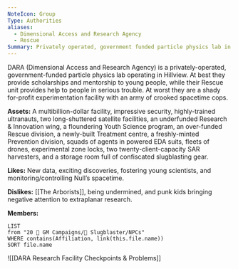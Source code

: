 ```yaml
---
NoteIcon: Group
Type: Authorities
aliases:
  - Dimensional Access and Research Agency
  - Rescue
Summary: Privately operated, government funded particle physics lab in [[Hillview]]. Crooked space-time cops.
---
```

DARA (Dimensional Access and Research Agency) is a privately-operated, government-funded particle physics lab operating in Hillview. At best they provide scholarships and mentorship to young people, while their Rescue unit provides help to people in serious trouble. At worst they are a shady for-profit experimentation facility with an army of crooked spacetime cops.

**Assets:**
A multibillion-dollar facility, impressive security, highly-trained ultranauts, two long-shuttered satellite
facilities, an underfunded Research & Innovation wing, a floundering Youth Science program, an over-funded
Rescue division, a newly-built Treatment centre, a freshly-minted Prevention division, squads of agents in powered EDA suits, fleets of drones, experimental zone locks, two twenty-client-capacity SAR harvesters, and a storage room full of confiscated slugblasting gear.

**Likes:**
New data, exciting discoveries, fostering young scientists, and monitoring/controlling Null’s spacetime.

**Dislikes:**
[[The Arborists]], being undermined, and punk kids bringing negative attention to extraplanar research.

**Members:**
```dataview
LIST
from "20 🌟 GM Campaigns/🐌 Slugblaster/NPCs"
WHERE contains(Affiliation, link(this.file.name))
SORT file.name
```

![[DARA Research Facility Checkpoints & Problems]]